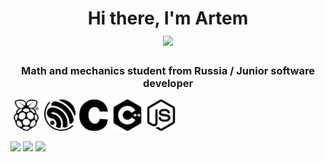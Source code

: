 <h1 align="center">Hi there, I'm Artem
<div id="badges" height:100px >
  <img src="https://github.com/blackcater/blackcater/raw/main/images/Hi.gif" height="32"/></h1>
  <h3 align="center">Math and mechanics student from Russia / Junior software developer</h3>
</div>
<div display = flex justify-content: space-between>
  <img src="raspberrypi.svg"   height = 50px background = white>
  <img src="espressif.svg" height = 50px margin-left = 10px>
  <img src="c.svg"  height = 50px margin-left = 10px>
  <img src="cplusplus.svg"  height = 50px margin-left = 10px>
  <img src="nodedotjs.svg"  height = 50px margin-left = 10px>
</div>

  ![](https://github-profile-summary-cards.vercel.app/api/cards/profile-details?username=assppex&theme=solarized_dark)
  ![](https://github-profile-summary-cards.vercel.app/api/cards/most-commit-language?username=assppex&theme=solarized_dark)
  ![](https://github-profile-summary-cards.vercel.app/api/cards/repos-per-language?username=assppex&theme=solarized_dark)

<!--
**Assppex/Assppex** is a ✨ _special_ ✨ repository because its `README.md` (this file) appears on your GitHub profile.

Here are some ideas to get you started:

- 🔭 I’m currently working on ...
- 🌱 I’m currently learning ...
- 👯 I’m looking to collaborate on ...
- 🤔 I’m looking for help with ...
- 💬 Ask me about ...
- 📫 How to reach me: ...
- 😄 Pronouns: ...
- ⚡ Fun fact: ...
-->
